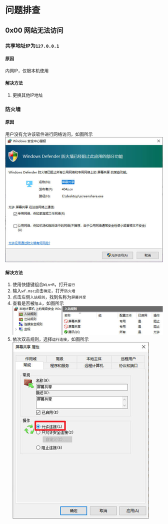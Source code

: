 # 问题排查

## 0x00 网站无法访问

### 共享地址IP为`127.0.0.1`

#### 原因

内网IP，仅限本机使用

#### 解决方法

1. 更换其他IP地址

### 防火墙

#### 原因

用户没有允许该软件进行网络访问，如图所示
![防火墙](images/help/0x00/防火墙.jpg)

#### 解决方法

1. 使用快捷键组合`Win+R`，打开`运行`
2. 输入`wf.msc`点击`确定`，打开`防火墙`
3. 点击左侧`入站规则`，找到名称为`屏幕共享`
4. 查看是否被`阻止`，如图所示
   ![入站规则](./images/help/0x00/入站规则.jpg)
5. 依次双击规则，选择`运行连接`，如图所示
   ![规则](images/help/0x00/规则.jpg)
